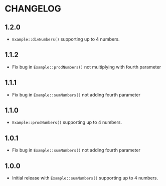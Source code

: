 CHANGELOG
=========

1.2.0
-----

 * `Example::divNumbers()` supporting up to 4 numbers.

1.1.2
-----

 * Fix bug in `Example::prodNumbers()` not multiplying with fourth parameter

1.1.1
-----

 * Fix bug in `Example::sumNumbers()` not adding fourth parameter

1.1.0
-----

 * `Example::prodNumbers()` supporting up to 4 numbers.

1.0.1
-----

 * Fix bug in `Example::sumNumbers()` not adding fourth parameter

1.0.0
-----

 * Initial release with `Example::sumNumbers()` supporting up to 4 numbers.
